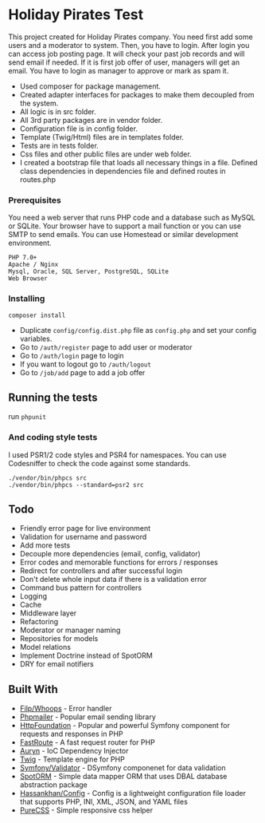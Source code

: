 # Holiday Pirates Test
This project created for Holiday Pirates company.
You need first add some users and a moderator to system. Then, you have to login.
After login you can access job posting page. It will check your past job records and will send email if needed.
If it is first job offer of user, managers will get an email. You have to login as manager to approve or mark as spam it.

* Used composer for package management.
* Created adapter interfaces for packages to make them decoupled from the system.
* All logic is in src folder.
* All 3rd party packages are in vendor folder.
* Configuration file is in config folder.
* Template (Twig/Html) files are in templates folder.
* Tests are in tests folder.
* Css files and other public files are under web folder.
* I created a bootstrap file that loads all necessary things in a file. Defined class dependencies in dependencies file and defined routes in routes.php


### Prerequisites

You need a web server that runs PHP code and a database such as MySQL or SQLite.
Your browser have to support a mail function or you can use SMTP to send emails.
You can use Homestead or similar development environment.

```
PHP 7.0+
Apache / Nginx
Mysql, Oracle, SQL Server, PostgreSQL, SQLite
Web Browser
```

### Installing

```
composer install
```

* Duplicate `config/config.dist.php` file as `config.php` and set your config variables.
* Go to `/auth/register` page to add user or moderator
* Go to `/auth/login` page to login
* If you want to logout go to `/auth/logout`
* Go to `/job/add` page to add a job offer

## Running the tests

run `phpunit`

### And coding style tests

I used PSR1/2 code styles and PSR4 for namespaces.
You can use Codesniffer to check the code against some standards.

```
./vendor/bin/phpcs src
./vendor/bin/phpcs --standard=psr2 src
```

## Todo

* Friendly error page for live environment
* Validation for username and password
* Add more tests
* Decouple more dependencies (email, config, validator)
* Error codes and memorable functions for errors / responses 
* Redirect for controllers and after successful login
* Don't delete whole input data if there is a validation error
* Command bus pattern for controllers
* Logging
* Cache
* Middleware layer
* Refactoring
* Moderator or manager naming
* Repositories for models
* Model relations
* Implement Doctrine instead of SpotORM
* DRY for email notifiers

## Built With

* [Filp/Whoops](https://github.com/filp/whoops) - Error handler
* [Phpmailer](phpmailer/phpmailer) - Popular email sending library
* [HttpFoundation](http://symfony.com/doc/current/components/http_foundation.html) - Popular and powerful Symfony component for requests and responses in PHP
* [FastRoute](https://github.com/nikic/FastRoute) - A fast request router for PHP
* [Auryn](https://github.com/rdlowrey/auryn) - IoC Dependency Injector
* [Twig](https://twig.sensiolabs.org/) - Template engine for PHP
* [Symfony/Validator](http://symfony.com/doc/current/validation.html) - DSymfony componenet for data validation
* [SpotORM](http://phpdatamapper.com/) - Simple data mapper ORM that uses DBAL database abstraction package
* [Hassankhan/Config](https://github.com/hassankhan/config) - Config is a lightweight configuration file loader that supports PHP, INI, XML, JSON, and YAML files
* [PureCSS](http://purecss.io/) - Simple responsive css helper
